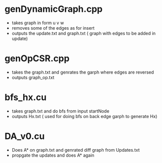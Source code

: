 
# genDynamicGraph.cpp 
 - takes graph in form u v w
 - removes some of the edges as for insert
 - outputs the update.txt and  graph.txt ( graph with edges to be added in update)


# genOpCSR.cpp 
 - takes the graph.txt and genrates the garph where edges are reversed 
 - outputs graph_op.txt


# bfs_hx.cu 
 - takes graph.txt and do bfs from input startNode
 - outputs Hx.txt ( used for doing bfs on back edge garph to generate Hx)

# DA_v0.cu
 - Does A* on graph.txt and genrated diff graph from Updates.txt
 - propgate the updates and does A* again 
 
